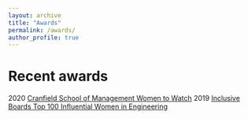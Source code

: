 ```yaml
---
layout: archive
title: "Awards"
permalink: /awards/
author_profile: true
---
```

Recent awards
======
2020
[Cranfield School of Management Women to Watch](https://www.cranfield.ac.uk/som/research-centres/gender-leadership-and-inclusion-centre/women-to-watch)
2019
[Inclusive Boards Top 100 Influential Women in Engineering](https://www.inclusiveboards.co.uk/wie100)
